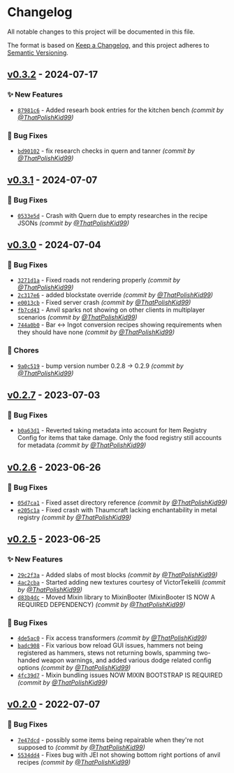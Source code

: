 # Changelog
All notable changes to this project will be documented in this file.

The format is based on [Keep a Changelog](https://keepachangelog.com/en/1.0.0/),
and this project adheres to [Semantic Versioning](https://semver.org/spec/v2.0.0.html).

## [v0.3.2] - 2024-07-17
### :sparkles: New Features
- [`87981c6`](https://github.com/TeamMFR/MineFantasyReforged/commit/87981c6b5a19fd4f37e21978cfcc62047664f02c) - Added researh book entries for the kitchen bench *(commit by [@ThatPolishKid99](https://github.com/ThatPolishKid99))*

### :bug: Bug Fixes
- [`bd90102`](https://github.com/TeamMFR/MineFantasyReforged/commit/bd90102d778f6e17d607700ef1cca75640986a5c) - fix research checks in quern and tanner *(commit by [@ThatPolishKid99](https://github.com/ThatPolishKid99))*


## [v0.3.1] - 2024-07-07
### :bug: Bug Fixes
- [`0533e5d`](https://github.com/TeamMFR/MineFantasyReforged/commit/0533e5da4aa9eaa044790a01238539929929c2ab) - Crash with Quern due to empty researches in the recipe JSONs *(commit by [@ThatPolishKid99](https://github.com/ThatPolishKid99))*


## [v0.3.0] - 2024-07-04
### :bug: Bug Fixes
- [`3271d1a`](https://github.com/TeamMFR/MineFantasyReforged/commit/3271d1a9ad23e766361b88bba13afe1852d67ca4) - Fixed roads not rendering properly *(commit by [@ThatPolishKid99](https://github.com/ThatPolishKid99))*
- [`2c317e6`](https://github.com/TeamMFR/MineFantasyReforged/commit/2c317e628ecb72220e007292432a41f612e9b6d5) - added blockstate override *(commit by [@ThatPolishKid99](https://github.com/ThatPolishKid99))*
- [`e0013cb`](https://github.com/TeamMFR/MineFantasyReforged/commit/e0013cb55f1cd70e92f146781819223b6fd452fa) - Fixed server crash *(commit by [@ThatPolishKid99](https://github.com/ThatPolishKid99))*
- [`fb7cd43`](https://github.com/TeamMFR/MineFantasyReforged/commit/fb7cd437ab0992fd6a51d86575ce7f782527b804) - Anvil sparks not showing on other clients in multiplayer scenarios *(commit by [@ThatPolishKid99](https://github.com/ThatPolishKid99))*
- [`744a0b0`](https://github.com/TeamMFR/MineFantasyReforged/commit/744a0b0c60aa71c4da0d00e34df418722a567ee8) - Bar <-> Ingot conversion recipes showing requirements when they should have none *(commit by [@ThatPolishKid99](https://github.com/ThatPolishKid99))*

### :wrench: Chores
- [`9a0c519`](https://github.com/TeamMFR/MineFantasyReforged/commit/9a0c51955c98fbd5af810ec64337e3282f3adfd3) - bump version number 0.2.8 -> 0.2.9 *(commit by [@ThatPolishKid99](https://github.com/ThatPolishKid99))*


## [v0.2.7] - 2023-07-03
### :bug: Bug Fixes
- [`b0a63d1`](https://github.com/TeamMFR/MineFantasyReforged/commit/b0a63d1eb1e85e62230b4cf428480ce083348d80) - Reverted taking metadata into account for Item Registry Config for items that take damage. Only the food registry still accounts for metadata *(commit by [@ThatPolishKid99](https://github.com/ThatPolishKid99))*


## [v0.2.6] - 2023-06-26
### :bug: Bug Fixes
- [`05d7ca1`](https://github.com/TeamMFR/MineFantasyReforged/commit/05d7ca15782baf48419236a43765d39675762aab) - Fixed asset directory reference *(commit by [@ThatPolishKid99](https://github.com/ThatPolishKid99))*
- [`e205c1a`](https://github.com/TeamMFR/MineFantasyReforged/commit/e205c1a2456d1481559b23bb6d3335da289a2d57) - Fixed crash with Thaumcraft lacking enchantability in metal registry *(commit by [@ThatPolishKid99](https://github.com/ThatPolishKid99))*


## [v0.2.5] - 2023-06-25
### :sparkles: New Features
- [`29c2f3a`](https://github.com/TeamMFR/MineFantasyReforged/commit/29c2f3a036a0d190fc018c16cee96415a5ccd0e4) - Added slabs of most blocks *(commit by [@ThatPolishKid99](https://github.com/ThatPolishKid99))*
- [`4ac2cba`](https://github.com/TeamMFR/MineFantasyReforged/commit/4ac2cba0b292c85bb7b7871769b4485d2b8e50cb) - Started adding new textures courtesy of VictorTekelili *(commit by [@ThatPolishKid99](https://github.com/ThatPolishKid99))*
- [`d83b4dc`](https://github.com/TeamMFR/MineFantasyReforged/commit/d83b4dc606b35b750db15da7e36692497cef8d28) - Moved Mixin library to MixinBooter (MixinBooter IS NOW A REQUIRED DEPENDENCY) *(commit by [@ThatPolishKid99](https://github.com/ThatPolishKid99))*

### :bug: Bug Fixes
- [`4de5ac0`](https://github.com/TeamMFR/MineFantasyReforged/commit/4de5ac056c15e6b94ab174211fff0307ba8f3df8) - Fix access transformers *(commit by [@ThatPolishKid99](https://github.com/ThatPolishKid99))*
- [`badc908`](https://github.com/TeamMFR/MineFantasyReforged/commit/badc9086dda229450fdc5e1a7a7f88bd3d786c59) - Fix various bow reload GUI issues, hammers not being registered as hammers, stews not returning bowls, spamming two-handed weapon warnings, and added various dodge related config options *(commit by [@ThatPolishKid99](https://github.com/ThatPolishKid99))*
- [`4fc39d7`](https://github.com/TeamMFR/MineFantasyReforged/commit/4fc39d76cfd0dcff9ebcb596d7160d8e1ce938d7) - Mixin bundling issues NOW MIXIN BOOTSTRAP IS REQUIRED *(commit by [@ThatPolishKid99](https://github.com/ThatPolishKid99))*


## [v0.2.0] - 2022-07-07
### :bug: Bug Fixes
- [`7e47dcd`](https://github.com/TeamMFR/MineFantasyReforged/commit/7e47dcdbf67e6cdf7d0ce3dc811f8867935c16f8) - possibly some items being repairable when they're not supposed to *(commit by [@ThatPolishKid99](https://github.com/ThatPolishKid99))*
- [`5534dd4`](https://github.com/TeamMFR/MineFantasyReforged/commit/5534dd4f6b921528bbbd62e192ef26c69a83c2e6) - Fixes bug with JEI not showing bottom right portions of anvil recipes *(commit by [@ThatPolishKid99](https://github.com/ThatPolishKid99))*


[v0.2.0]: https://github.com/TeamMFR/MineFantasyReforged/compare/build-number-5...v0.2.0
[v0.2.5]: https://github.com/TeamMFR/MineFantasyReforged/compare/v0.2.0...v0.2.5
[v0.2.6]: https://github.com/TeamMFR/MineFantasyReforged/compare/v0.2.5...v0.2.6
[v0.2.7]: https://github.com/TeamMFR/MineFantasyReforged/compare/v0.2.6...v0.2.7
[v0.3.0]: https://github.com/TeamMFR/MineFantasyReforged/compare/v0.2.8...v0.3.0
[v0.3.1]: https://github.com/TeamMFR/MineFantasyReforged/compare/v0.3.0...v0.3.1
[v0.3.2]: https://github.com/TeamMFR/MineFantasyReforged/compare/v0.3.1...v0.3.2
